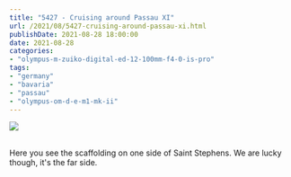 ```yaml
---
title: "5427 - Cruising around Passau XI"
url: /2021/08/5427-cruising-around-passau-xi.html
publishDate: 2021-08-28 18:00:00
date: 2021-08-28
categories:
- "olympus-m-zuiko-digital-ed-12-100mm-f4-0-is-pro"
tags:
- "germany"
- "bavaria"
- "passau"
- "olympus-om-d-e-m1-mk-ii"
---
```

<div class="container">
<div class="center"><a target="_blank" href="https://d25zfm9zpd7gm5.cloudfront.net/1200x1200/2019/20190621_111222_lr.jpg"><img class="webfeedsFeaturedVisual" src="https://d25zfm9zpd7gm5.cloudfront.net/0600x0600/2019/20190621_111222_lr.jpg" /></a></div>
</div>
<br />

Here you see the scaffolding on one side of Saint Stephens.
We are lucky though, it's the far side.
